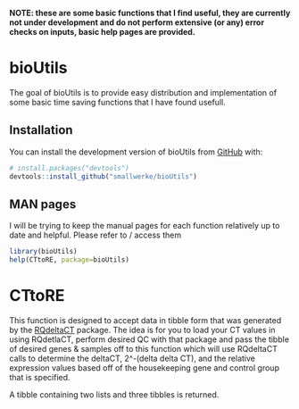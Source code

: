 
<!-- README.md is generated from README.Rmd. Please edit that file -->

**NOTE: these are some basic functions that I find useful, they are
currently not under development and do not perform extensive (or any)
error checks on inputs, basic help pages are provided.**

# bioUtils

<!-- badges: start -->
<!-- badges: end -->

The goal of bioUtils is to provide easy distribution and implementation
of some basic time saving functions that I have found usefull.

## Installation

You can install the development version of bioUtils from
[GitHub](https://github.com/) with:

``` r
# install.packages("devtools")
devtools::install_github("smallwerke/bioUtils")
```

## MAN pages

I will be trying to keep the manual pages for each function relatively
up to date and helpful. Please refer to / access them

``` r
library(bioUtils)
help(CTtoRE, package=bioUtils)
```

# CTtoRE

This function is designed to accept data in tibble form that was
generated by the
[RQdeltaCT](https://cran.r-project.org/web/packages/RQdeltaCT/vignettes/my-vignette.html)
package. The idea is for you to load your CT values in using RQdetlaCT,
perform desired QC with that package and pass the tibble of desired
genes & samples off to this function which will use RQdeltaCT calls to
determine the deltaCT, 2^-(delta delta CT), and the relative expression
values based off of the housekeeping gene and control group that is
specified.

A tibble containing two lists and three tibbles is returned.
